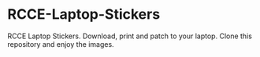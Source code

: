 # RCCE-Laptop-Stickers
RCCE Laptop Stickers. Download, print and patch to your laptop. Clone this repository and enjoy the images.
